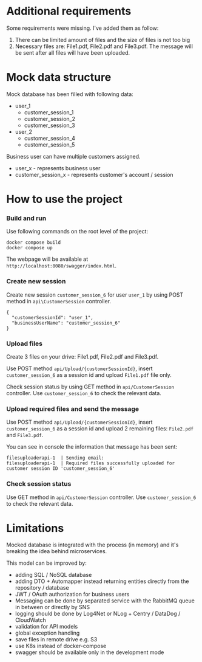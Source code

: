 # Additional requirements

Some requirements were missing. I've added them as follow:

1. There can be limited amount of files and the size of files is not too big
2. Necessary files are: File1.pdf, File2.pdf and File3.pdf. The message will be sent after all files will have been uploaded.

# Mock data structure

Mock database has been filled with following data:

- user_1
  - customer_session_1
  - customer_session_2
  - customer_session_3
- user_2
  - customer_session_4
  - customer_session_5

Business user can have multiple customers assigned.
- user_x - represents business user
- customer_session_x - represents customer's account / session

# How to use the project

### Build and run

Use following commands on the root level of the project:

```
docker compose build
docker compose up
```

The webpage will be available at `http://localhost:8080/swagger/index.html`.

### Create new session

Create new session `customer_session_6` for user `user_1` by using POST method in `api\CustomerSession` controller.

```
{
  "customerSessionId": "user_1",
  "businessUserName": "customer_session_6"
}
```

### Upload files

Create 3 files on your drive: File1.pdf, File2.pdf and File3.pdf.

Use POST method `api/Upload/{customerSessionId}`, insert `customer_session_6` as a session id and upload `File1.pdf` file only.

Check session status by using GET method in `api/CustomerSession` controller. Use `customer_session_6` to check the relevant data.

### Upload required files and send the message

Use POST method `api/Upload/{customerSessionId}`, insert `customer_session_6` as a session id and upload 2 remaining files: `File2.pdf` and `File3.pdf`.

You can see in console the information that message has been sent:

```
filesuploaderapi-1  | Sending email:
filesuploaderapi-1  | Required files successfully uploaded for customer session ID 'customer_session_6'
```

### Check session status

Use GET method in `api/CustomerSession` controller. Use `customer_session_6` to check the relevant data.

# Limitations

Mocked database is integrated with the process (in memory) and it's breaking the idea behind microservices. 

This model can be improved by:

- adding SQL / NoSQL database
- adding DTO + Automapper instead returning entities directly from the repository / database
- JWT / OAuth authorization for business users
- Messaging can be done by separated service with the RabbitMQ queue in between or directly by SNS
- logging should be done by Log4Net or NLog + Centry / DataDog / CloudWatch
- validation for API models
- global exception handling
- save files in remote drive e.g. S3
- use K8s instead of docker-compose
- swagger should be available only in the development mode